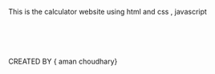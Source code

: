 This is the calculator website using html and css , javascript 

<br>


<br>

<br>

<br>
CREATED BY { aman choudhary}



